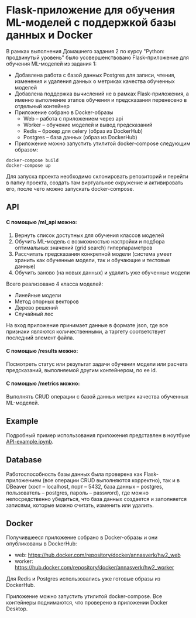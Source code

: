 # Flask-приложение для обучения ML-моделей с поддержкой базы данных и Docker
В рамках выполнения Домашнего задания 2 по курсу "Python: продвинутый уровень" было 
усовершенствовано Flask-приложение для обучения ML-моделей из задания 1:
- Добавлена работа с базой данных Postgres для записи, чтения, изменения и удаления данных о метриках качества обученных моделей
- Добавлена поддержка вычислений не в рамках Flask-приложения, а именно выполнение этапов обучения и предсказания перенесено в отдельный контейнер
- Приложение собрано в Docker-образы
    - Web – работа с приложением через api
    - Worker – обучение моделей и вывод предсказаний 
    - Redis – брокер для celery (образ из DockerHub)
    - Postgres – база данных (образ из DockerHub)
- Приложение можно запустить утилитой docker-compose следующим образом:

```
docker-compose build
docker-compose up
``` 

Для запуска проекта необходимо склонировать репозиторий и перейти в папку проекта,
создать там виртуальное окружение и активировать его, после чего можно запускать docker-compose.


## API

#### С помощью __/ml_api__ можно:
1. Вернуть список доступных для обучения классов моделей
2. Обучить ML-модель с возможностью настройки и подбора оптимальных значений (grid search) гиперпараметров
3. Рассчитать предсказания конкретной модели (система умеет хранить как обученные модели, так и обучающие и тестовые данные)
4. Обучить заново (на новых данных) и удалить уже обученные модели

Всего реализовано 4 класса моделей:
- Линейные модели
- Метод опорных векторов
- Дерево решений
- Случайный лес

На вход приложение принимает данные в формате json, где все признаки являются количественными, а таргету соответствует последний элемент файла.

#### С помощью __/results__ можно:
Посмотреть статус или результат задачи обучения модели или расчета предсказаний, выполняемой другим контейнером, по ее id.

#### С помощью __/metrics__ можно:
Выполнять CRUD операции с базой данных метрик качества обученных ML-моделей.

## Example
Подробный пример использования приложения представлен в ноутбуке [API-example.ipynb](API-example.ipynb).

## Database
Работоспособность базы данных была проверена как Flask-приложением (все операции CRUD выполняются корректно), 
так и в DBeaver (хост – localhost, порт – 5432, база данных – postgres, пользователь – postgres, пароль – password), 
где можно непосредственно убедиться, что база данных создается и заполняется записями, 
которые можно считать, изменить или удалить.

## Docker
Получившееся приложение собрано в Docker-образы и они опубликованы в DockerHub:
- web: https://hub.docker.com/repository/docker/annasverk/hw2_web
- worker: https://hub.docker.com/repository/docker/annasverk/hw2_worker

Для Redis и Postgres использовались уже готовые образы из DockerHub.

Приложение можно запустить утилитой docker-compose. Все контейнеры поднимаются, 
что проверено в приложении Docker Desktop.